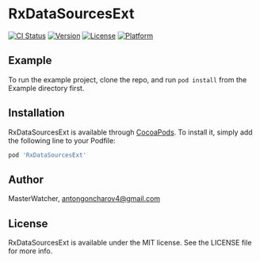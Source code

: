 # RxDataSourcesExt

[![CI Status](https://img.shields.io/travis/MasterWatcher/RxDataSourcesExt.svg?style=flat)](https://travis-ci.org/MasterWatcher/RxDataSourcesExt)
[![Version](https://img.shields.io/cocoapods/v/RxDataSourcesExt.svg?style=flat)](https://cocoapods.org/pods/RxDataSourcesExt)
[![License](https://img.shields.io/cocoapods/l/RxDataSourcesExt.svg?style=flat)](https://cocoapods.org/pods/RxDataSourcesExt)
[![Platform](https://img.shields.io/cocoapods/p/RxDataSourcesExt.svg?style=flat)](https://cocoapods.org/pods/RxDataSourcesExt)

## Example

To run the example project, clone the repo, and run `pod install` from the Example directory first.

## Installation

RxDataSourcesExt is available through [CocoaPods](https://cocoapods.org). To install
it, simply add the following line to your Podfile:

```ruby
pod 'RxDataSourcesExt'
```

## Author

MasterWatcher, antongoncharov4@gmail.com

## License

RxDataSourcesExt is available under the MIT license. See the LICENSE file for more info.
